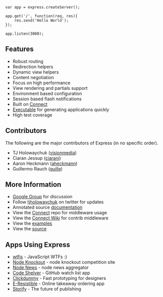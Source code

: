 
    var app = express.createServer();
    
    app.get('/', function(req, res){
        res.send('Hello World');
    });

    app.listen(3000);

## Features

  * Robust routing
  * Redirection helpers
  * Dynamic view helpers
  * Content negotiation
  * Focus on high performance
  * View rendering and partials support
  * Environment based configuration
  * Session based flash notifications
  * Built on [Connect](http://github.com/senchalabs/connect)
  * [Executable](executable.html) for generating applications quickly
  * High test coverage

## Contributors

The following are the major contributors of Express (in no specific order).

  * TJ Holowaychuk ([visionmedia](http://github.com/visionmedia))
  * Ciaran Jessup ([ciaranj](http://github.com/ciaranj))
  * Aaron Heckmann ([aheckmann](http://github.com/aheckmann))
  * Guillermo Rauch ([guille](http://github.com/guille))

## More Information

  * [Google Group](http://groups.google.com/group/express-js) for discussion
  * Follow [tjholowaychuk](http://twitter.com/tjholowaychuk) on twitter for updates
  * Annotated source [documentation](api.html)
  * View the [Connect](http://github.com/senchalabs/connect) repo for middleware usage
  * View the [Connect Wiki](http://wiki.github.com/senchalabs/connect/) for contrib middleware
  * View the [examples](http://github.com/visionmedia/express/tree/master/examples/)
  * View the [source](http://github.com/visionmedia/express)

## Apps Using Express

  * [wtfjs](http://wtfjs.com/) - JavaScript WTFs :)
  * [Node Knockout](http://nodeknockout.com/) - node knockout competition site
  * [Node News](http://nodejs.se/) - node news aggregator
  * [Code Shelver](http://codeshelver.com/) - GitHub watch list app
  * [Clickdummy](http://clickdummy.net/) - Fast prototyping for designers
  * [E-Resistible](http://e-resistible.co.uk) - Online takeaway ordering app 
  * [Storify](http://storify.com) - The future of publishing
